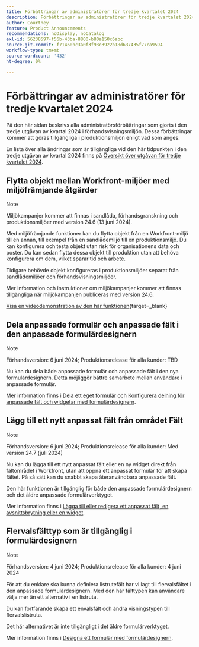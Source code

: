 ```yaml
---
title: Förbättringar av administratörer för tredje kvartalet 2024
description: Förbättringar av administratörer för tredje kvartalet 2024
author: Courtney
feature: Product Announcements
recommendations: noDisplay, noCatalog
exl-id: 56238597-f56b-43ba-8800-b80a150c6abc
source-git-commit: f71460bc3a0f3f93c3922b18d637435f77ca9594
workflow-type: tm+mt
source-wordcount: '432'
ht-degree: 0%

---
```


# Förbättringar av administratörer för tredje kvartalet 2024

På den här sidan beskrivs alla administratörsförbättringar som gjorts i den tredje utgåvan av kvartal 2024 i förhandsvisningsmiljön. Dessa förbättringar kommer att göras tillgängliga i produktionsmiljön enligt vad som anges.

En lista över alla ändringar som är tillgängliga vid den här tidpunkten i den tredje utgåvan av kvartal 2024 finns på [Översikt över utgåvan för tredje kvartalet 2024](/help/quicksilver/product-announcements/product-releases/24-q3-release-activity/24-q3-release-overview.md).

## Flytta objekt mellan Workfront-miljöer med miljöfrämjande åtgärder

>[!NOTE]
>
>Miljökampanjer kommer att finnas i sandlåda, förhandsgranskning och produktionsmiljöer med version 24.6 (13 juni 2024).

Med miljöfrämjande funktioner kan du flytta objekt från en Workfront-miljö till en annan, till exempel från en sandlådemiljö till en produktionsmiljö. Du kan konfigurera och testa objekt utan risk för organisationens data och poster. Du kan sedan flytta dessa objekt till produktion utan att behöva konfigurera om dem, vilket sparar tid och arbete.

Tidigare behövde objekt konfigureras i produktionsmiljöer separat från sandlådemiljöer och förhandsvisningsmiljöer.

Mer information och instruktioner om miljökampanjer kommer att finnas tillgängliga när miljökampanjen publiceras med version 24.6.

[Visa en videodemonstration av den här funktionen](https://video.tv.adobe.com/v/3429735/){target=_blank}

## Dela anpassade formulär och anpassade fält i den anpassade formulärdesignern

>[!NOTE]
>
>Förhandsversion: 6 juni 2024; Produktionsrelease för alla kunder: TBD

Nu kan du dela både anpassade formulär och anpassade fält i den nya formulärdesignern. Detta möjliggör bättre samarbete mellan användare i anpassade formulär.

Mer information finns i [Dela ett eget formulär](/help/quicksilver/administration-and-setup/customize-workfront/create-manage-custom-forms/share-access-to-a-custom-form.md) och [Konfigurera delning för anpassade fält och widgetar med formulärdesignern](/help/quicksilver/administration-and-setup/customize-workfront/create-manage-custom-forms/form-designer/manage-a-form/share-custom-fields.md).

## Lägg till ett nytt anpassat fält från området Fält

>[!NOTE]
>
>Förhandsversion: 6 juni 2024; Produktionsrelease för alla kunder: Med version 24.7 (juli 2024)

Nu kan du lägga till ett nytt anpassat fält eller en ny widget direkt från fältområdet i Workfront, utan att öppna ett anpassat formulär för att skapa fältet. På så sätt kan du snabbt skapa återanvändbara anpassade fält.

Den här funktionen är tillgänglig för både den anpassade formulärdesignern och det äldre anpassade formulärverktyget.

Mer information finns i [Lägga till eller redigera ett anpassat fält, en avsnittsbrytning eller en widget](/help/quicksilver/administration-and-setup/customize-workfront/create-manage-custom-forms/edit-a-custom-field.md).

## Flervalsfälttyp som är tillgänglig i formulärdesignern

>[!NOTE]
>
>Förhandsversion: 4 juni 2024; Produktionsrelease för alla kunder: 4 juni 2024

För att du enklare ska kunna definiera listrutefält har vi lagt till flervalsfältet i den anpassade formulärdesignern. Med den här fälttypen kan användare välja mer än ett alternativ i en listruta.

Du kan fortfarande skapa ett envalsfält och ändra visningstypen till flervalslistruta.

Det här alternativet är inte tillgängligt i det äldre formulärverktyget.

Mer information finns i [Designa ett formulär med formulärdesignern](/help/quicksilver/administration-and-setup/customize-workfront/create-manage-custom-forms/form-designer/design-a-form/design-a-form.md).
